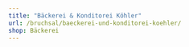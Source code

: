 ```yaml
---
title: "Bäckerei & Konditorei Köhler"
url: /bruchsal/baeckerei-und-konditorei-koehler/
shop: Bäckerei
---
```

